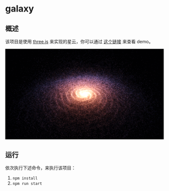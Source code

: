 # galaxy

## 概述

该项目是使用 [three.js]() 来实现的星云，你可以通过 [这个链接](https://www.npmjs.com/package/three) 来查看 demo。

![simple](./image-hosting/simple.png)

## 运行

依次执行下述命令，来执行该项目：

1. `npm install`
2. `npm run start`